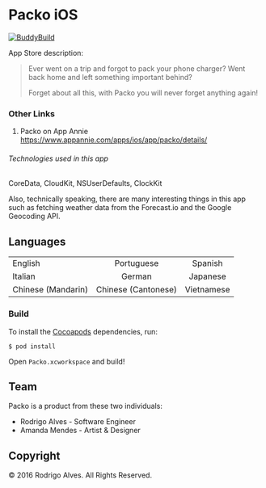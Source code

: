 # Packo iOS

[![BuddyBuild](https://dashboard.buddybuild.com/api/statusImage?appID=56c557093cca6401008cda1d&branch=master&build=latest)](https://dashboard.buddybuild.com/apps/56c557093cca6401008cda1d/build/latest)

App Store description:

> Ever went on a trip and forgot to pack your phone charger? Went back home and left something important behind?
>
> Forget about all this, with Packo you will never forget anything again!

### Other Links

1. Packo on App Annie https://www.appannie.com/apps/ios/app/packo/details/

###### Technologies used in this app

CoreData, CloudKit, NSUserDefaults, ClockKit

Also, technically speaking, there are many interesting things in this app such as fetching weather data from the Forecast.io and the Google Geocoding API.

## Languages

|                      |                      |                      |
| -------------------- |:--------------------:|:--------------------:|
| English              | Portuguese           | Spanish              |
| Italian              | German               | Japanese             |
| Chinese (Mandarin)   | Chinese (Cantonese)  | Vietnamese           |

### Build

To install the [Cocoapods] dependencies, run:

`$ pod install`

Open `Packo.xcworkspace` and build!

## Team

Packo is a product from these two individuals:

* Rodrigo Alves - Software Engineer
* Amanda Mendes - Artist & Designer

## Copyright

&copy; 2016 Rodrigo Alves. All Rights Reserved.

[Cocoapods]: http://cocoapods.org
[CloudKit]: https://developer.apple.com/icloud/documentation/cloudkit-storage
[FontAwesome.swift]: https://github.com/thii/FontAwesome.swift
